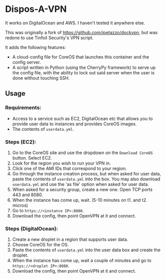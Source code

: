 # Dispos-A-VPN

It works on DigitalOcean and AWS. I haven't tested it anywhere else.

This was originally a fork of https://github.com/jpetazzo/dockvpn, but was redone to use Tinfoil Security's VPN script.

It adds the following features:

* A cloud-config file for CoreOS that launches this container and the config server.
* A script written in Python (using the CherryPy framework) to serve up the config file, with the ability to lock out said server when the user is done without touching SSH.

## Usage

### Requirements:

* Access to a service such as EC2, DigitalOcean etc that allows you to provide user data to instances and provides CoreOS images.
* The contents of `userdata.yml`.

### Steps (EC2):

1. Go to the CoreOS site and use the dropdown on the `Download CoreOS` button. Select EC2.
2. Look for the region you wish to run your VPN in.
3. Click one of the AMI IDs that correspond to your region.
4. Go through the instance creation process, but when asked for user data, paste the contents of `userdata.yml` into the box. You may also download `userdata.yml` and use the 'as file' option when asked for user data.
5. When asked for a security group, create a new one. Open TCP ports 443 and 8080.
6. When the instance has come up, wait. (5-10 minutes on t1. and t2. micros)  
7. Go to `https://<instance IP>:8080`.
8. Download the config, then point OpenVPN at it and connect.

### Steps (DigitalOcean):

1. Create a new droplet in a region that supports user data.
2. Choose CoreOS for the OS.
3. Paste the contents of `userdata.yml` into the user data box and create the droplet.
4. When the instance has come up, wait a couple of minutes and go to `https://<droplet IP>:8080`.
5. Download the config, then point OpenVPN at it and connect.

